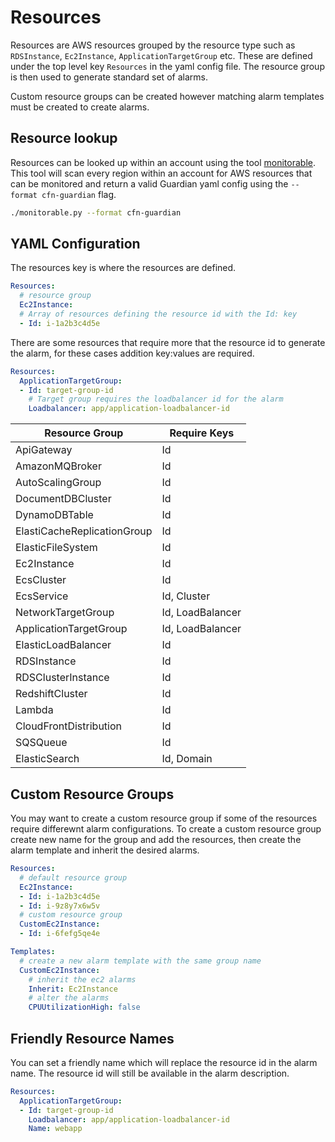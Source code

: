 # Resources

Resources are AWS resources grouped by the resource type such as `RDSInstance`, `Ec2Instance`, `ApplicationTargetGroup` etc. These are defined under the top level key `Resources` in the yaml config file. The resource group is then used to generate standard set of alarms.

Custom resource groups can be created however matching alarm templates must be created to create alarms.

## Resource lookup

Resources can be looked up within an account using the tool [monitorable](https://github.com/base2Services/monitorable). This tool will scan every region within an account for AWS resources that can be monitored and return a valid Guardian yaml config using the `--format cfn-guardian` flag.

```sh
./monitorable.py --format cfn-guardian
```

## YAML Configuration

The resources key is where the resources are defined.

```yaml
Resources:
  # resource group
  Ec2Instance:
  # Array of resources defining the resource id with the Id: key
  - Id: i-1a2b3c4d5e
```

There are some resources that require more that the resource id to generate the alarm, for these cases addition key:values are required.

```yaml
Resources:
  ApplicationTargetGroup:
  - Id: target-group-id
    # Target group requires the loadbalancer id for the alarm
    Loadbalancer: app/application-loadbalancer-id
```

| Resource Group              | Require Keys     |
| --------------------------- | ---------------- |
| ApiGateway                  | Id               |
| AmazonMQBroker              | Id               |
| AutoScalingGroup            | Id               |
| DocumentDBCluster           | Id               |
| DynamoDBTable               | Id               |
| ElastiCacheReplicationGroup | Id               |
| ElasticFileSystem           | Id               |
| Ec2Instance                 | Id               |
| EcsCluster                  | Id               |
| EcsService                  | Id, Cluster      |
| NetworkTargetGroup          | Id, LoadBalancer |
| ApplicationTargetGroup      | Id, LoadBalancer |
| ElasticLoadBalancer         | Id               |
| RDSInstance                 | Id               |
| RDSClusterInstance          | Id               |
| RedshiftCluster             | Id               |
| Lambda                      | Id               |
| CloudFrontDistribution      | Id               |
| SQSQueue                    | Id               |
| ElasticSearch               | Id, Domain       |


## Custom Resource Groups

You may want to create a custom resource group if some of the resources require differewnt alarm configurations. To create a custom resource group create new name for the group and add the resources, then create the alarm template and inherit the desired alarms.

```yaml
Resources:
  # default resource group
  Ec2Instance:
  - Id: i-1a2b3c4d5e
  - Id: i-9z8y7x6w5v
  # custom resource group
  CustomEc2Instance:
  - Id: i-6fefg5qe4e

Templates:
  # create a new alarm template with the same group name 
  CustomEc2Instance:
    # inherit the ec2 alarms
    Inherit: Ec2Instance
    # alter the alarms
    CPUUtilizationHigh: false
```

## Friendly Resource Names

You can set a friendly name which will replace the resource id in the alarm name.
The resource id will still be available in the alarm description.

```yaml
Resources:
  ApplicationTargetGroup:
  - Id: target-group-id
    Loadbalancer: app/application-loadbalancer-id
    Name: webapp
```